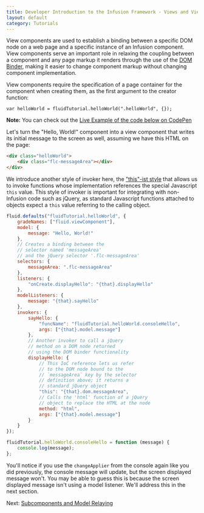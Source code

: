 ```yaml
---
title: Developer Introduction to the Infusion Framework - Views and View Components
layout: default
category: Tutorials
---
```


View components are used to establish a binding between a specific DOM node on a web page and a specific instance of an Infusion component. View components serve an important role in relaxing the coupling between a component and any page markup it renders through the use of the [DOM Binder](../DOMBinder.md), making it easier to change component markup without changing component implementation.

View components require the specification of a page container for the component when creating them, as the first argument to the creator function:

`var helloWorld = fluidTutorial.helloWorld(".helloWorld", {});`

<div class="infusion-docs-note"><strong>Note:</strong> You can check out the <a href="http://codepen.io/waharnum/pen/MJbgVR?editors=1111">Live Example of the code below on CodePen</a></div>

Let's turn the "Hello, World!" component into a view component that writes its initial message to the screen as well, assuming we have this HTML on the page:

``` html
<div class="helloWorld">
    <div class="flc-messageArea"></div>
</div>
```

We introduce another style of invoker here, the ["this"-ist style](../Invokers.md#-this-ist-invoker-binding-to-a-oo-style-javascript-function-referencing-this-) that allows us to invoke functions whose implementation references the special Javascript `this` value. This style of invoker is important for integrating with non-Infusion code such as jQuery, as standard Javascript functions attached to objects expect a `this` value referring to the calling object.

``` javascript
fluid.defaults("fluidTutorial.helloWorld", {
    gradeNames: ["fluid.viewComponent"],
    model: {
        message: "Hello, World!"
    },
    // Creates a binding between the
    // selector named 'messageArea'
    // and the jQuery selector '.flc-messageArea'
    selectors: {
        messageArea: ".flc-messageArea"
    },
    listeners: {
        "onCreate.displayHello": "{that}.displayHello"
    },
    modelListeners: {
        message: "{that}.sayHello"
    },
    invokers: {
        sayHello: {
            "funcName": "fluidTutorial.helloWorld.consoleHello",
            args: ["{that}.model.message"]
        },
        // Another invoker to call a jQuery
        // method on a DOM node returned
        // using the DOM binder functionality
        displayHello: {
            // This IoC reference lets us refer  
            // to the DOM node bound to the
            // `messageArea` key by the selector
            // definition above; it returns a
            // standard jQuery object
            "this": "{that}.dom.messageArea",
            // Calls the 'html' function of a jQuery
            // object to replace the HTML at the node
            method: "html",
            args: ["{that}.model.message"]
        }
    }
});

fluidTutorial.helloWorld.consoleHello = function (message) {
    console.log(message);
};

```

You'll notice if you use the `changeApplier` from the console again like you did previously, the console message will update, but the screen displayed message won't. You may be able to guess this is because the screen displayed message isn't using a model listener. We'll address this in the next section.

Next: [Subcomponents and Model Relaying](DeveloperIntroductionToInfusionFramework-SubcomponentsAndModelRelaying.md)
